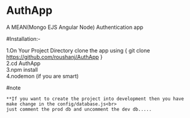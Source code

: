 # AuthApp
A MEAN(Mongo EJS Angular Node) Authentication app

#Installation:-
   
   1.On Your Project Directory clone the app using { git clone https://github.com/roushanj/AuthApp } <br>
   2.cd AuthApp <br>
   3.npm install <br>
   4.nodemon (if you are smart)<br>
 
 #note
   
    **If you want to create the project into development then you have make change in the config/database.js<br>
    just comment the prod db and uncomment the dev db.....


   
